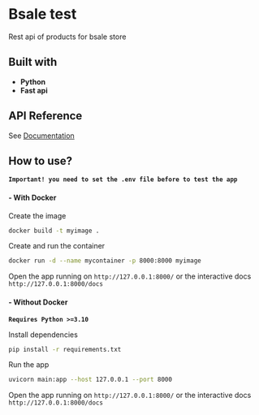 # Bsale test
Rest api of products for bsale store

## Built with

- **Python**
- **Fast api**

## API Reference

See [Documentation](docs.md)

## How to use?

 **`Important! you need to set the .env file before to test the app`**
#### - With Docker

Create the image
``` bash
docker build -t myimage .
```

Create and run the container
``` bash
docker run -d --name mycontainer -p 8000:8000 myimage
```

Open the app running on `http://127.0.0.1:8000/` or the interactive docs `http://127.0.0.1:8000/docs`

#### - Without Docker

**`Requires Python >=3.10`**

Install dependencies
``` bash
pip install -r requirements.txt
```

Run the app
``` bash
uvicorn main:app --host 127.0.0.1 --port 8000
```

Open the app running on `http://127.0.0.1:8000/` or the interactive docs `http://127.0.0.1:8000/docs`
